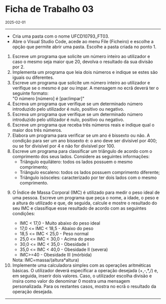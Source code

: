 <h1>Ficha de Trabalho 03</h1>
<small>2025-02-01</small>
<br>

<hr>
<ul>
<li> Cria uma pasta com o nome UFCD10793_FT03.</li>

<li> Abre o Visual Studio Code, acede ao menu File (Ficheiro) e escolhe a opção que permite abrir uma pasta. Escolhe a pasta criada no ponto 1.
</li>
</ul>

<ol>
<li> 
    Escreve um programa que solicite um número inteiro ao utilizador e caso o mesmo seja maior que 20, devolva o resultado da sua divisão por 2.
</li>

<li> 
    Implementa um programa que leia dois números e indique se estes são iguais ou diferentes.
</li>

<li> 
    Escreve um programa que solicite um número inteiro ao utilizador e verifique se o mesmo é par ou ímpar. A mensagem no ecrã deverá ter o seguinte formato:<br>
"O número [número] é [par/ímpar]"
</li>

<li> 
    Escreva um programa que verifique se um determinado número introduzido pelo utilizador é nulo, positivo ou negativo.
</li>

<li>
    Escreva um programa que verifique se um determinado número introduzido pelo utilizador é nulo, positivo ou negativo.
</li>

<li>
    Escreve um programa que receba três números reais e indique qual o maior dos três números.
</li>

<li>
    Elabora um programa para verificar se um ano é bissexto ou não. A condição para ser um ano bissexto é: o ano deve ser divisível por 400; ou se for divisível por 4 e não for divisível por 100.
</li>

<li>
Escreve um programa para classificar um triângulo de acordo com o comprimento dos seus lados. Considere as seguintes informações: 
<ul>
<li>Triângulo equilátero: todos os lados possuem o mesmo comprimento; </li>
<li>Triângulo escaleno: todos os lados possuem comprimento diferente; </li>
<li>Triângulo isósceles: caracterizado por ter dois lados com o mesmo comprimento. </li>
</ul>

</li>


<li>

O Índice de Massa Corporal (IMC) é utilizado para medir o peso ideal de uma pessoa. 
Escreve um programa que peça o nome, a idade, o peso e a altura do utilizado e que, de seguida, calcule e mostre o resultado do seu IMC e classifique esse resultado de acordo com as seguintes condições: 
<ul>
<li>IMC &lt; 17,0 - Muito abaixo do peso ideal 
<li>17,0 &lt;= IMC &lt; 18,5 - Abaixo do peso 
<li>18,5 &lt;= IMC &lt; 25,0 - Peso normal 
<li>25,0 &lt;= IMC &lt; 30,0 - Acima do peso 
<li>30,0 &lt;= IMC &lt; 35,0 - Obesidade I 
<li>35,0 &lt;= IMC &lt; 40,0 - Obesidade II (severa) 
<li>IMC&gt;=40 - Obesidade III (mórbida)
</ul>
Nota: IMC=massa/(altura*altura)

</li>

<li>
Implemente uma calculadora simples com as operações aritméticas básicas. O utilizador deverá especificar a operação desejada (+,-,*,/) e, em seguida, inserir dois valores. 
Caso, o utilizador escolha divisão e insira como valor do denominar 0 mostra uma mensagem personalizada. Para os restantes casos, mostra no ecrã o resultado da operação desejada. 
</li>

</ol>
<hr>